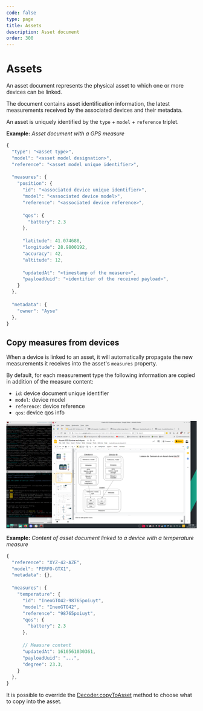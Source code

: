 ```yaml
---
code: false
type: page
title: Assets
description: Asset document
order: 300
---
```


# Assets

An asset document represents the physical asset to which one or more devices can be linked.

The document contains asset identification information, the latest measurements received by the associated devices and their metadata.

An asset is uniquely identified by the `type` + `model` + `reference` triplet.

**Example:** _Asset document with a GPS measure_

```js
{
  "type": "<asset type>",
  "model": "<asset model designation>",
  "reference": "<asset model unique identifier>",

  "measures": {
    "position": {
      "id": "<associated device unique identifier>",
      "model": "<associated device model>",
      "reference": "<associated device reference>",

      "qos": {
        "battery": 2.3
      },
      
      "latitude": 41.074688,
      "longitude": 28.9800192,
      "accuracy": 42,
      "altitude": 12,

      "updatedAt": "<timestamp of the measure>",
      "payloadUuid": "<identifier of the received payload>",
    }
  },

  "metadata": {
    "owner": "Ayse"
  },
}
```
## Copy measures from devices

When a device is linked to an asset, it will automatically propagate the new measurements it receives into the asset's `measures` property.

By default, for each measurement type the following information are copied in addition of the measure content:
 - `id`: device document unique identifier
 - `model`: device model
 - `reference`: device reference
 - `qos`: device qos info

![asset data model with devices measures](./asset-data-model.png)

**Example:** _Content of asset document linked to a device with a temperature measure_
```js
{
  "reference": "XYZ-42-AZE",
  "model": "PERFO-GTX1",
  "metadata": {},

  "measures": {
    "temperature": {
      "id": "IneoGTO42-98765poiuyt",
      "model": "IneoGTO42",
      "reference": "98765poiuyt",
      "qos": {
        "battery": 2.3
      },

      // Measure content
      "updatedAt": 1610561030361,
      "payloadUuid": "...",
      "degree": 23.3,
    }
  },
}
```

It is possible to override the [Decoder.copyToAsset](/official-plugins/device-manager/1/classes/decoder/copy-to-asset) method to choose what to copy into the asset.
